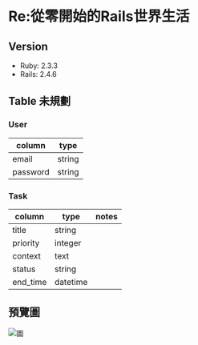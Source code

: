 # Re:從零開始的Rails世界生活

## Version
- Ruby: 2.3.3
- Rails: 2.4.6

## Table 未規劃
### User
| column | type |
|---|---|
|email|string|
|password|string|

### Task
| column | type | notes |
|---|---|---|
|title|string| |
|priority|integer| |
|context|text| |
|status|string| |
|end_time|datetime| |	





## 預覽圖
![圖](https://i.imgur.com/4drxOZ9.png)


